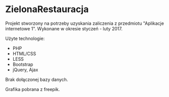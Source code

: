 # ZielonaRestauracja
Projekt stworzony na potrzeby uzyskania zaliczenia z przedmiotu "Aplikacje internetowe 1".
Wykonane w okresie styczeń - luty 2017.

Użyte technologie:
- PHP
- HTML/CSS
- LESS
- Bootstrap
- jQuery, Ajax

Brak dołączonej bazy danych.

Grafika pobrana z freepik.
